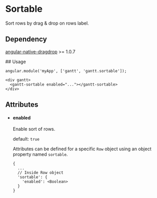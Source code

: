 # Sortable

Sort rows by drag & drop on rows label.

## Dependency

[angular-native-dragdrop](https://github.com/ganarajpr/angular-dragdrop) >= 1.0.7

## Usage

    angular.module('myApp', ['gantt', 'gantt.sortable']);

<!-- -->

    <div gantt>
      <gantt-sortable enabled="..."></gantt-sortable>
    </div>

## Attributes

- #### enabled

    Enable sort of rows.
  
    default: `true`
  
  Attributes can be defined for a specific `Row` object using an object property named `sortable`.

      {
        ...
        // Inside Row object
        'sortable': {
          'enabled': <Boolean>
        }
      }
